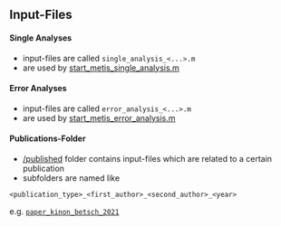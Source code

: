## Input-Files

#### Single Analyses
- input-files are called `single_analysis_<...>.m`
- are used by [start_metis_single_analysis.m](../start_metis_single_analysis.m)

#### Error Analyses
- input-files are called `error_analysis_<...>.m`
- are used by [start_metis_error_analysis.m](../start_metis_error_analysis.m)

#### Publications-Folder
- [/published](/published) folder contains input-files which are related to a certain publication
- subfolders are named like
```
<publication_type>_<first_author>_<second_author>_<year>
```
e.g. [`paper_kinon_betsch_2021`](/published/paper_kinon_betsch_2021)
